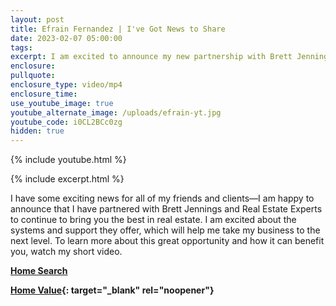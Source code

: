 ```yaml
---
layout: post
title: Efrain Fernandez | I've Got News to Share
date: 2023-02-07 05:00:00
tags:
excerpt: I am excited to announce my new partnership with Brett Jennings.
enclosure:
pullquote:
enclosure_type: video/mp4
enclosure_time:
use_youtube_image: true
youtube_alternate_image: /uploads/efrain-yt.jpg
youtube_code: i0CL2BCc0zg
hidden: true
---
```

{% include youtube.html %}

{% include excerpt.html %}

I have some exciting news for all of my friends and clients—I am happy to announce that I have partnered with Brett Jennings and Real Estate Experts to continue to bring you the best in real estate. I am excited about the systems and support they offer, which will help me take my business to the next level. To learn more about this great opportunity and how it can benefit you, watch my short video.

[**Home Search**](https://efrainfernandez.bayareahomesearch.com/)

**[Home Value](https://efrainfernandez.bayareahomesearch.com/home-valuation/){: target="_blank" rel="noopener"}**<br>​​